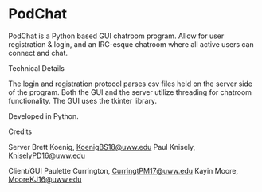 # PodChat 

PodChat is a Python based GUI chatroom program.  Allow for user registration & login, and an IRC-esque chatroom where all active users can connect and chat.

Technical Details

The login and registration protocol parses csv files held on the server side of the program.  Both the GUI and the server utilize threading for chatroom functionality.  The GUI uses the tkinter library.

Developed in Python.

Credits

Server
Brett Koenig, KoenigBS18@uww.edu
Paul Knisely,  KniselyPD16@uww.edu

Client/GUI
Paulette Currington, CurringtPM17@uww.edu
Kayin Moore, MooreKJ16@uww.edu
